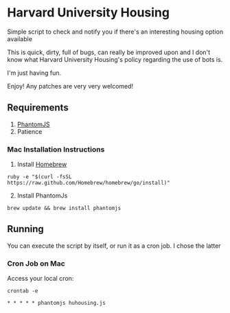 Harvard University Housing
=========

Simple script to check and notify you if there's an interesting housing option available

This is quick, dirty, full of bugs, can really be improved upon and I don't know what Harvard University Housing's policy regarding the use of bots is.

I'm just having fun.

Enjoy! Any patches are very very welcomed!

## Requirements
1. [PhantomJS](http://phantomjs.org)
2. Patience

### Mac Installation Instructions
1. Install [Homebrew](http://brew.sh/)
```
ruby -e "$(curl -fsSL https://raw.github.com/Homebrew/homebrew/go/install)"
```
2. Install PhantomJs
```
brew update && brew install phantomjs
```

## Running
You can execute the script by itself, or run it as a cron job. I chose the latter
### Cron Job on Mac
Access your local cron:
```
crontab -e
```

```cron
* * * * * phantomjs huhousing.js
```
